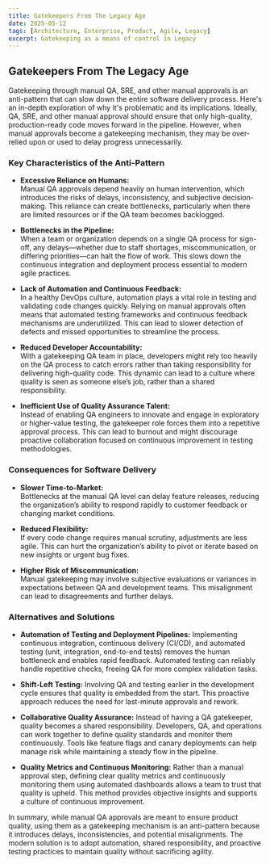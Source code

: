 ```yaml
---
title: Gatekeepers From The Legacy Age
date: 2025-05-12
tags: [Architecture, Enterprise, Product, Agile, Legacy]
excerpt: Gatekeeping as a means of control in Legacy
---
```


## Gatekeepers From The Legacy Age

Gatekeeping through manual QA, SRE, and other manual approvals is an
anti-pattern that can slow down the entire software delivery process. Here's an
in-depth exploration of why it's problematic and its implications. Ideally, QA,
SRE, and other manual approval should ensure that only high-quality,
production-ready code moves forward in the pipeline. However, when manual
approvals become a gatekeeping mechanism, they may be over-relied upon or used
to delay progress unnecessarily.

### Key Characteristics of the Anti-Pattern

- **Excessive Reliance on Humans:**\
  Manual QA approvals depend heavily on human intervention, which introduces the
  risks of delays, inconsistency, and subjective decision-making. This reliance
  can create bottlenecks, particularly when there are limited resources or if
  the QA team becomes backlogged.

- **Bottlenecks in the Pipeline:**\
  When a team or organization depends on a single QA process for sign-off, any
  delays—whether due to staff shortages, miscommunication, or differing
  priorities—can halt the flow of work. This slows down the continuous
  integration and deployment process essential to modern agile practices.

- **Lack of Automation and Continuous Feedback:**\
  In a healthy DevOps culture, automation plays a vital role in testing and
  validating code changes quickly. Relying on manual approvals often means that
  automated testing frameworks and continuous feedback mechanisms are
  underutilized. This can lead to slower detection of defects and missed
  opportunities to streamline the process.

- **Reduced Developer Accountability:**\
  With a gatekeeping QA team in place, developers might rely too heavily on the
  QA process to catch errors rather than taking responsibility for delivering
  high-quality code. This dynamic can lead to a culture where quality is seen as
  someone else’s job, rather than a shared responsibility.

- **Inefficient Use of Quality Assurance Talent:**\
  Instead of enabling QA engineers to innovate and engage in exploratory or
  higher-value testing, the gatekeeper role forces them into a repetitive
  approval process. This can lead to burnout and might discourage proactive
  collaboration focused on continuous improvement in testing methodologies.

### Consequences for Software Delivery

- **Slower Time-to-Market:**\
  Bottlenecks at the manual QA level can delay feature releases, reducing the
  organization’s ability to respond rapidly to customer feedback or changing
  market conditions.

- **Reduced Flexibility:**\
  If every code change requires manual scrutiny, adjustments are less agile.
  This can hurt the organization’s ability to pivot or iterate based on new
  insights or urgent bug fixes.

- **Higher Risk of Miscommunication:**\
  Manual gatekeeping may involve subjective evaluations or variances in
  expectations between QA and development teams. This misalignment can lead to
  disagreements and further delays.

### Alternatives and Solutions

- **Automation of Testing and Deployment Pipelines:** Implementing continuous
  integration, continuous delivery (CI/CD), and automated testing (unit,
  integration, end-to-end tests) removes the human bottleneck and enables rapid
  feedback. Automated testing can reliably handle repetitive checks, freeing QA
  for more complex validation tasks.

- **Shift-Left Testing:** Involving QA and testing earlier in the development
  cycle ensures that quality is embedded from the start. This proactive approach
  reduces the need for last-minute approvals and rework.

- **Collaborative Quality Assurance:** Instead of having a QA gatekeeper,
  quality becomes a shared responsibility. Developers, QA, and operations can
  work together to define quality standards and monitor them continuously. Tools
  like feature flags and canary deployments can help manage risk while
  maintaining a steady flow in the pipeline.

- **Quality Metrics and Continuous Monitoring:** Rather than a manual approval
  step, defining clear quality metrics and continuously monitoring them using
  automated dashboards allows a team to trust that quality is upheld. This
  method provides objective insights and supports a culture of continuous
  improvement.

In summary, while manual QA approvals are meant to ensure product quality, using
them as a gatekeeping mechanism is an anti-pattern because it introduces delays,
inconsistencies, and potential misalignments. The modern solution is to adopt
automation, shared responsibility, and proactive testing practices to maintain
quality without sacrificing agility.
